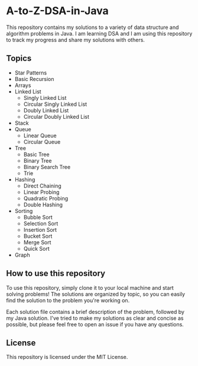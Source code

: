 # A-to-Z-DSA-in-Java

This repository contains my solutions to a variety of data structure and algorithm problems in Java. I am learning DSA and I am using this repository to track my progress and share my solutions with others.

## Topics
* Star Patterns
* Basic Recursion
* Arrays  
* Linked List
    * Singly Linked List
    * Circular Singly Linked List
    * Doubly Linked List
    * Circular Doubly Linked List
* Stack
* Queue
   * Linear Queue
   * Circular Queue 
* Tree
   * Basic Tree
   * Binary Tree
   * Binary Search Tree
   * Trie
* Hashing
   * Direct Chaining
   * Linear Probing
   * Quadratic Probing
   * Double Hashing
* Sorting
   * Bubble Sort 
   * Selection Sort 
   * Insertion Sort
   * Bucket Sort
   * Merge Sort
   * Quick Sort
* Graph

## How to use this repository

To use this repository, simply clone it to your local machine and start solving problems! The solutions are organized by topic, so you can easily find the solution to the problem you're working on.

Each solution file contains a brief description of the problem, followed by my Java solution. I've tried to make my solutions as clear and concise as possible, but please feel free to open an issue if you have any questions.

## License

This repository is licensed under the MIT License.
